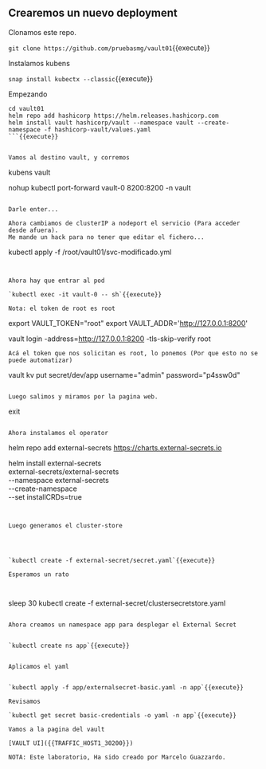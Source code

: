 
## Crearemos un nuevo deployment

Clonamos este repo.




`git clone https://github.com/pruebasmg/vault01`{{execute}}

Instalamos kubens

`snap install kubectx --classic`{{execute}}

Empezando


```
cd vault01
helm repo add hashicorp https://helm.releases.hashicorp.com
helm install vault hashicorp/vault --namespace vault --create-namespace -f hashicorp-vault/values.yaml
```{{execute}}


Vamos al destino vault, y corremos

```
kubens vault

nohup kubectl port-forward vault-0 8200:8200 -n vault
```{{execute}}

Darle enter...

Ahora cambiamos de clusterIP a nodeport el servicio (Para acceder desde afuera).
Me mande un hack para no tener que editar el fichero...

```
kubectl apply -f /root/vault01/svc-modificado.yml
```{{execute}}


Ahora hay que entrar al pod 

`kubectl exec -it vault-0 -- sh`{{execute}}

Nota: el token de root es root

```
export VAULT_TOKEN="root"
export VAULT_ADDR='http://127.0.0.1:8200'

vault login -address=http://127.0.0.1:8200 -tls-skip-verify root
```{{execute}}
Acá el token que nos solicitan es root, lo ponemos (Por que esto no se puede automatizar)
```
vault kv put secret/dev/app username="admin" password="p4ssw0d"
```{{execute}}

Luego salimos y miramos por la pagina web.

```
exit
```{{execute}}

Ahora instalamos el operator

```
helm repo add external-secrets https://charts.external-secrets.io

helm install external-secrets \
   external-secrets/external-secrets \
    --namespace external-secrets \
    --create-namespace \
    --set installCRDs=true

```{{execute}}


Luego generamos el cluster-store




`kubectl create -f external-secret/secret.yaml`{{execute}}

Esperamos un rato

 
```
sleep 30 
kubectl create -f external-secret/clustersecretstore.yaml
```{{execute}}

Ahora creamos un namespace app para desplegar el External Secret


`kubectl create ns app`{{execute}}


Aplicamos el yaml


`kubectl apply -f app/externalsecret-basic.yaml -n app`{{execute}}

Revisamos

`kubectl get secret basic-credentials -o yaml -n app`{{execute}}

Vamos a la pagina del vault

[VAULT UI]({{TRAFFIC_HOST1_30200}})

NOTA: Este laboratorio, Ha sido creado por Marcelo Guazzardo.
